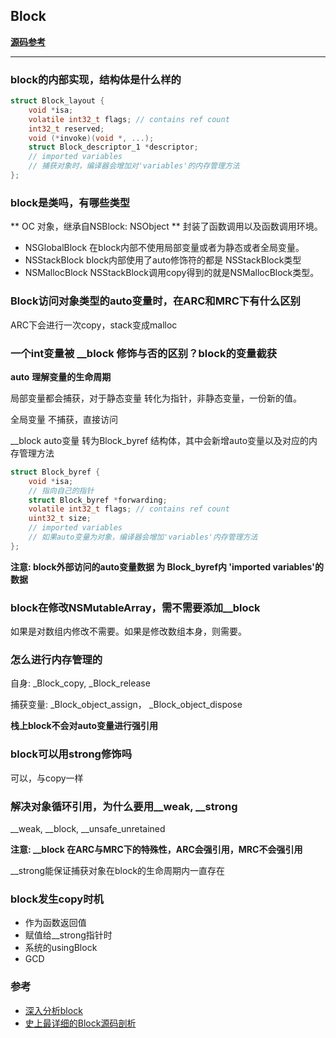 ## Block

**[源码参考](https://github.com/apple/swift-corelibs-foundation)**

---
### block的内部实现，结构体是什么样的
``` C
struct Block_layout {
    void *isa;
    volatile int32_t flags; // contains ref count
    int32_t reserved;
    void (*invoke)(void *, ...);
    struct Block_descriptor_1 *descriptor;
    // imported variables
    // 捕获对象时，编译器会增加对'variables'的内存管理方法
};
```

### block是类吗，有哪些类型
** OC 对象，继承自NSBlock: NSObject ** 封装了函数调用以及函数调用环境。
- NSGlobalBlock 在block内部不使用局部变量或者为静态或者全局变量。
- NSStackBlock block内部使用了auto修饰符的都是 NSStackBlock类型
- NSMallocBlock NSStackBlock调用copy得到的就是NSMallocBlock类型。

### Block访问对象类型的auto变量时，在ARC和MRC下有什么区别
ARC下会进行一次copy，stack变成malloc

### 一个int变量被 __block 修饰与否的区别？block的变量截获
**auto** **理解变量的生命周期**

局部变量都会捕获，对于静态变量 转化为指针，非静态变量，一份新的值。

全局变量 不捕获，直接访问

__block auto变量 转为Block_byref 结构体，其中会新增auto变量以及对应的内存管理方法

``` C
struct Block_byref {
    void *isa;
    // 指向自己的指针
    struct Block_byref *forwarding;
    volatile int32_t flags; // contains ref count
    uint32_t size;
    // imported variables
    // 如果auto变量为对象，编译器会增加'variables'内存管理方法
};

```
**注意: block外部访问的auto变量数据 为 Block_byref内 'imported variables'的数据**

### block在修改NSMutableArray，需不需要添加__block
如果是对数组内修改不需要。如果是修改数组本身，则需要。

### 怎么进行内存管理的
自身: _Block_copy, _Block_release

捕获变量: _Block_object_assign， _Block_object_dispose

**栈上block不会对auto变量进行强引用**

### block可以用strong修饰吗
可以，与copy一样

### 解决对象循环引用，为什么要用__weak, __strong
__weak, __block, __unsafe_unretained

**注意: __block 在ARC与MRC下的特殊性，ARC会强引用，MRC不会强引用**

__strong能保证捕获对象在block的生命周期内一直存在

### block发生copy时机
- 作为函数返回值
- 赋值给__strong指针时
- 系统的usingBlock
- GCD

### 参考
- [深入分析block](https://leylfl.github.io/2018/05/13/%E6%B7%B1%E5%85%A5%E5%88%86%E6%9E%90block/)
- [史上最详细的Block源码剖析](https://www.jianshu.com/p/d96d27819679)